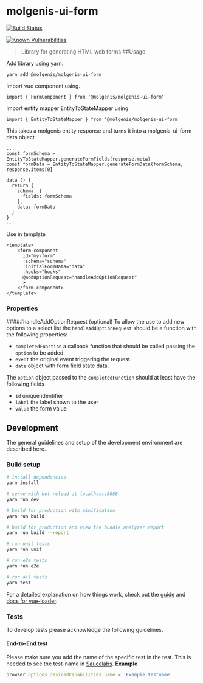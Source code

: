 # molgenis-ui-form

[![Build Status](https://travis-ci.org/molgenis/molgenis-ui-form.svg?branch=master)](https://travis-ci.org/molgenis/molgenis-ui-form)

[![Known Vulnerabilities](https://snyk.io/test/github/molgenis/molgenis-ui-form/badge.svg?targetFile=package.json)](https://snyk.io/test/github/molgenis/molgenis-ui-form?targetFile=package.json)

> Library for generating HTML web forms
##Usage 

Add library using yarn.

```yarn add @molgenis/molgenis-ui-form```

Import vue component using.

```import { FormComponent } from '@molgenis/molgenis-ui-form'```

Import entity mapper EntityToStateMapper using.

```import { EntityToStateMapper } from '@molgenis/molgenis-ui-form'```

This takes a molgenis entity response and turns it into a molgenis-ui-form data object

```
...
const formSchema = EntityToStateMapper.generateFormFields(response.meta)
const formData = EntityToStateMapper.generateFormData(formSchema, response.items[0]

data () {
  return {
    schema: {
      fields: formSchema
    },
    data: formData
  }
}
...
```

Use in template 

```
<template>
    <form-component 
      id="my-form" 
      :schema="schema" 
      :initialFormData="data"
      :hooks="hooks"
      @addOptionRequest="handleAddOptionRequest"
      >
    </form-component>
</template>
```

### Properties
#####handleAddOptionRequest (optional)
To allow the use to add new options to a select list the ```handleAddOptionRequest``` should be a function with the following properties:
 * ```completedFunction``` a callback function that should be called passing the ```option``` to be added.
 * ```event``` the original event triggering the request.
 * ```data``` object with form field state data.
 
 The ```option``` object passed to the ```completedFunction``` should at least have the following fields
 * ```id``` unique identifier
 * ```label``` the label shown to the user 
 * ```value``` the form value


## Development
The general guidelines and setup of the development environment are described here.

### Build setup

``` bash
# install dependencies
yarn install

# serve with hot reload at localhost:8080
yarn run dev

# build for production with minification
yarn run build

# build for production and view the bundle analyzer report
yarn run build --report

# run unit tests
yarn run unit

# run e2e tests
yarn run e2e

# run all tests
yarn test
```

For a detailed explanation on how things work, check out the [guide](http://vuejs-templates.github.io/webpack/) and [docs for vue-loader](http://vuejs.github.io/vue-loader).

### Tests
To develop tests please acknowledge the following guidelines.

#### End-to-End test

Please make sure you add the name of the specific test in the test. This is needed to see the test-name in [Saucelabs](https://www.saucelabs.com).
**Example**

```javascript
browser.options.desiredCapabilities.name = 'Example testname'
```
